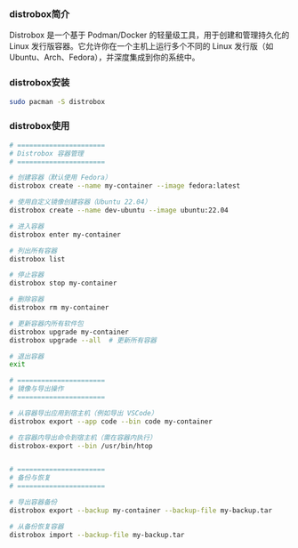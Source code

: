 ### distrobox简介

Distrobox 是一个基于 ​​Podman/Docker​​ 的轻量级工具，用于创建和管理 ​​持久化的 Linux 发行版容器​​。它允许你在一个主机上运行多个不同的 Linux 发行版（如 Ubuntu、Arch、Fedora），并深度集成到你的系统中。

### distrobox安装

```bash
sudo pacman -S distrobox
```

### distrobox使用

```bash
# ======================
# Distrobox 容器管理
# ======================

# 创建容器（默认使用 Fedora）
distrobox create --name my-container --image fedora:latest

# 使用自定义镜像创建容器（Ubuntu 22.04）
distrobox create --name dev-ubuntu --image ubuntu:22.04

# 进入容器
distrobox enter my-container

# 列出所有容器
distrobox list

# 停止容器
distrobox stop my-container

# 删除容器
distrobox rm my-container

# 更新容器内所有软件包
distrobox upgrade my-container
distrobox upgrade --all  # 更新所有容器

# 退出容器
exit

# ======================
# 镜像与导出操作
# ======================

# 从容器导出应用到宿主机（例如导出 VSCode）
distrobox export --app code --bin code my-container

# 在容器内导出命令到宿主机（需在容器内执行）
distrobox-export --bin /usr/bin/htop


# ======================
# 备份与恢复
# ======================

# 导出容器备份
distrobox export --backup my-container --backup-file my-backup.tar

# 从备份恢复容器
distrobox import --backup-file my-backup.tar

```

